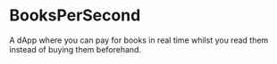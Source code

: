 # BooksPerSecond
A dApp where you can pay for books in real time whilst you read them instead of buying them beforehand.
